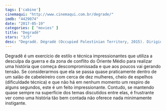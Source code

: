 ```yaml
---
tags: ['cabine']
cinemaqui: "http://www.cinemaqui.com.br/degrade/"
imdb: "4429074"
date: "2017-05-19"
categories: [ "movies" ]
title: "Degradê"
stars: "3/5"
desc: "Degradê. Dégradé (Occupied Palestinian Territory, 2015). Dirigido por Arab Nasser, Tarzan Nasser. Escrito por Arab Nasser, Tarzan Nasser. Com Hiam Abbass (Eftikhar), Victoria Balitska (Christine), Manal Awad (Safia), Mirna Sakhla (Zeinab), Maisa Abd Elhadi (Wedad), Nelly Abou Sharaf (Natalie), Wedad Al Naser (Sawsan), Dina Shuhaiber (Salma), Reem Talhami (Wafaa)."
---
```

Degradê é um exercício de estilo e técnica impressionantes que utiliza a desculpa da guerra e da zona de conflito do Oriente Médio para realizar uma história que começa descompromissada e que aos poucos vai gerando tensão. Se considerarmos que ela se passa quase praticamente dentro de um salão de cabeleireiro com cerca de dez mulheres, cheio de espelhos (dificuldade técnica) e que não há em nenhum momento um respiro de alguns segundos, este é um feito impressionante. Contudo, se mantendo quase sempre na superfície dos temas discutidos entre elas, é frustrante ver como uma história tão bem contada não oferece nada minimamente instigante.
